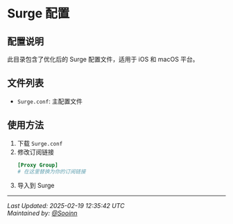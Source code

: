 # Surge 配置

## 配置说明

此目录包含了优化后的 Surge 配置文件，适用于 iOS 和 macOS 平台。

## 文件列表

- `Surge.conf`: 主配置文件

## 使用方法

1. 下载 `Surge.conf`
2. 修改订阅链接
   ```conf
   [Proxy Group]
   # 在这里替换为你的订阅链接
   ```
3. 导入到 Surge

---
*Last Updated: 2025-02-19 12:35:42 UTC*  
*Maintained by: [@Sooinn](https://github.com/Sooinn)*

